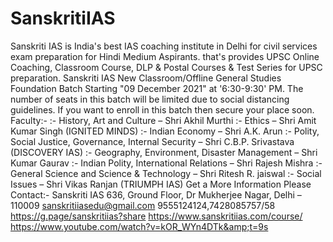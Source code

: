 # SanskritiIAS
Sanskriti IAS is India's best IAS coaching institute in Delhi for civil services exam preparation for Hindi Medium Aspirants. that's provides UPSC Online Coaching, Classroom Course, DLP &amp; Postal Courses  &amp; Test Series for UPSC preparation. Sanskriti IAS New Classroom/Offline General Studies Foundation Batch Starting "09 December 2021" at '6:30-9:30' PM. The number of seats in this batch will be limited due to  social distancing guidelines. If you want to enroll in this batch then secure your place soon.  Faculty:- :- History, Art and Culture – Shri Akhil Murthi :- Ethics – Shri Amit Kumar Singh (IGNITED MINDS) :- Indian Economy – Shri A.K. Arun :- Polity, Social Justice, Governance, Internal Security – Shri C.B.P. Srivastava (DISCOVERY IAS) :- Geography, Environment, Disaster Management – ​​Shri Kumar Gaurav :- Indian Polity, International Relations – Shri Rajesh Mishra :- General Science and Science &amp; Technology – Shri Ritesh R. jaiswal :- Social Issues – Shri Vikas Ranjan (TRIUMPH IAS)  Get a More Information Please Contact:-  Sanskriti IAS 636, Ground Floor, Dr Mukherjee Nagar, Delhi – 110009 sanskritiiasedu@gmail.com  9555124124,7428085757/58 https://g.page/sanskritiias?share https://www.sanskritiias.com/course/ https://www.youtube.com/watch?v=kOR_WYn4DTk&amp;t=9s
